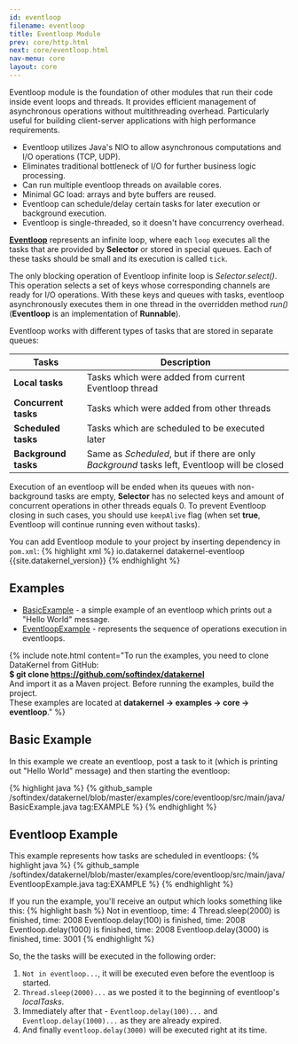```yaml
---
id: eventloop
filename: eventloop
title: Eventloop Module
prev: core/http.html
next: core/eventloop.html
nav-menu: core
layout: core
---
```


Eventloop module is the foundation of other modules that run their code inside event loops and threads. It provides 
efficient management of asynchronous operations without multithreading overhead. Particularly useful for building 
client-server applications with high performance requirements. 

* Eventloop utilizes Java's NIO to allow asynchronous computations and I/O operations (TCP, UDP).
* Eliminates traditional bottleneck of I/O for further business logic processing.
* Can run multiple eventloop threads on available cores.
* Minimal GC load: arrays and byte buffers are reused.
* Eventloop can schedule/delay certain tasks for later execution or background execution.
* Eventloop is single-threaded, so it doesn't have concurrency overhead.

[**Eventloop**](https://github.com/softindex/datakernel/blob/master/core-eventloop/src/main/java/io/datakernel/eventloop/Eventloop.java) 
represents an infinite loop, where each `loop` executes all the tasks that are provided by **Selector** or stored in 
special queues. Each of these tasks should be small and its execution is called `tick`. 

The only blocking operation of Eventloop infinite loop is *Selector.select()*. This operation selects a set of keys 
whose corresponding channels are ready for I/O operations. With these keys and queues with tasks, eventloop asynchronously 
executes them in one thread in the overridden method *run()* (**Eventloop** is an implementation of **Runnable**). 
 
Eventloop works with different types of tasks that are stored in separate queues:

|Tasks| Description|
| --- | --- |
| **Local tasks** | Tasks which were added from current Eventloop thread |
| **Concurrent tasks** | Tasks which were added from other threads |
| **Scheduled tasks** | Tasks which are scheduled to be executed later |
| **Background tasks** | Same as *Scheduled*, but if there are only *Background* tasks left, Eventloop will be closed |
 
Execution of an eventloop will be ended when its queues with non-background tasks are empty, **Selector** has no selected 
keys and amount of concurrent operations in other threads equals 0. To prevent Eventloop closing in such cases, you 
should use `keepAlive` flag (when set **true**, Eventloop will continue running even without tasks).

You can add Eventloop module to your project by inserting dependency in `pom.xml`: 
{% highlight xml %}
<dependency>
    <groupId>io.datakernel</groupId>
    <artifactId>datakernel-eventloop</artifactId>
    <version>{{site.datakernel_version}}</version>
</dependency>
{% endhighlight %}

## Examples 

* [BasicExample](#basic-example) - a simple example of an eventloop which prints out a "Hello World" message.
* [EventloopExample](#eventloop-example) - represents the sequence of operations execution in eventloops.


{% include note.html content="To run the examples, you need to clone DataKernel from GitHub: 
<br> <b>$ git clone https://github.com/softindex/datakernel</b> 
<br> And import it as a Maven project. Before running the examples, build the project.
<br> These examples are located at <b>datakernel -> examples -> core -> eventloop</b>." %}


## Basic Example
In this example we create an eventloop, post a task to it (which is printing out "Hello World" message) and 
then starting the eventloop:

{% highlight java %}
{% github_sample /softindex/datakernel/blob/master/examples/core/eventloop/src/main/java/BasicExample.java tag:EXAMPLE %}
{% endhighlight %}

## Eventloop Example
This example represents how tasks are scheduled in eventloops:
{% highlight java %}
{% github_sample /softindex/datakernel/blob/master/examples/core/eventloop/src/main/java/EventloopExample.java tag:EXAMPLE %}
{% endhighlight %}


If you run the example, you'll receive an output which looks something like this:
{% highlight bash %}
Not in eventloop, time: 4
Thread.sleep(2000) is finished, time: 2008
Eventloop.delay(100) is finished, time: 2008
Eventloop.delay(1000) is finished, time: 2008
Eventloop.delay(3000) is finished, time: 3001
{% endhighlight %}

So, the the tasks willl be executed in the following order:
1. `Not in eventloop...`, it will be executed even before the eventloop is started.
2. `Thread.sleep(2000)...` as we posted it to the beginning of eventloop's *localTasks*.
3. Immediately after that - `Eventloop.delay(100)...` and `Eventloop.delay(1000)...` as they are already expired.
4. And finally `eventloop.delay(3000)` will be executed right at its time.
